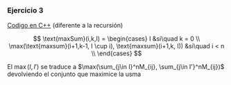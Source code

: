### Ejercicio 3

[Codigo en C++](../../Codigo/Ej_03.cpp) (diferente a la recursión)

$$
\text{maxSum}(i,k,I) = \begin{cases}
I &si\quad k = 0 \\
\max(\text{maxsum}(i+1,k-1, I \cup i), \text{maxsum}(i+1,k, I)) &si\quad i < n \\
\end{cases}
$$

El $\max(I,I')$ se traduce a $\max(\sum_{j\in I}^nM_{ij}, \sum_{j\in I'}^nM_{ij})$ devolviendo el conjunto que maximice la usma